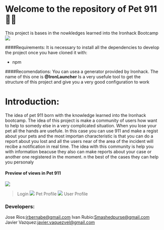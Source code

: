 # Welcome to the repository of Pet 911  🐶🛑
This project is bases in the nowkledges learned into the Ironhack Bootcamp
![](https://scontent.fmex28-1.fna.fbcdn.net/v/t39.30808-6/307131567_7982892858449959_2513883250431257142_n.jpg?_nc_cat=104&ccb=1-7&_nc_sid=730e14&_nc_ohc=nsM_XBz8GsMAX80IBtZ&_nc_ht=scontent.fmex28-1.fna&oh=00_AT-oVoRmLfSzsSO5Mrb1pbgLJyTcaRmZCBhjgReQa70iUg&oe=63278358)

####Requirements:
It is necessary to install all the dependencies to develop the project once you have cloned it with:
- npm

####Recomendations:
You can usea a generator provided by Ironhack. The name of this one is **@IronLauncher**
Is a very usefule tool to get the structure of this project and give you a very good configuration to work


# Introduction:
The idea of pet 911 born with the knowledge learned into the Ironhack bootcamp. The idea of this project is make a community of users how want to help to somedy else in a very complicated situation. When you lose your pet all the hands are usefule. In this case you can use 911 and make a regist about your pets and the most importan characteristic is that you can do a report about you lost and all the users near of the area of the incident will recibe a notification in real time. The idea with this community is help you with information beacuse they also can make reports about your case or another one registered in the moment. n the best of the cases they can help you personaly

#### Preview of views in Pet 911
![](https://scontent.fmex28-1.fna.fbcdn.net/v/t39.30808-6/306729903_7982984668440778_5094951527385964508_n.jpg?_nc_cat=104&ccb=1-7&_nc_sid=730e14&_nc_ohc=fOmm6CpjZhoAX9dbd3v&_nc_ht=scontent.fmex28-1.fna&oh=00_AT9A83rnpGnG_gc0NCsBVFMhSoiKKdHeokBn7AWi5dnBcQ&oe=63267313)
>Login
![](https://scontent.fmex28-1.fna.fbcdn.net/v/t39.30808-6/306082218_7983037191768859_7699483601341690237_n.jpg?_nc_cat=101&ccb=1-7&_nc_sid=730e14&_nc_ohc=0rd1IlM20hIAX8rSf8h&_nc_ht=scontent.fmex28-1.fna&oh=00_AT9cU4pgxxOiAJDzvYxKdcaGIysHfW6yri0h4lgdQMqMBg&oe=6327BFB1)
>Pet Profile
![](https://scontent.fmex28-1.fna.fbcdn.net/v/t39.30808-6/306074796_7983024651770113_5966037782937305424_n.jpg?_nc_cat=103&ccb=1-7&_nc_sid=730e14&_nc_ohc=3kGN1JVcwz8AX_hZ-uE&_nc_ht=scontent.fmex28-1.fna&oh=00_AT93bsI25c75MnutARsSM2JsmKIgWH6yvbh8f5wsM3NNbA&oe=63267E45)
>User Profile

### Developers:
Jose Rios:jrbernabe@gmail.com
Ivan Rubio:Smashedpurse@gmail.com
Javier Vazquez:javier.vaquezvel@gmail.com